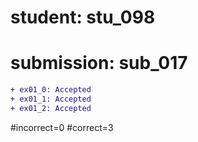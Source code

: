 # student: stu_098
# submission: sub_017

```diff
+ ex01_0: Accepted
+ ex01_1: Accepted
+ ex01_2: Accepted
```
#incorrect=0
#correct=3
